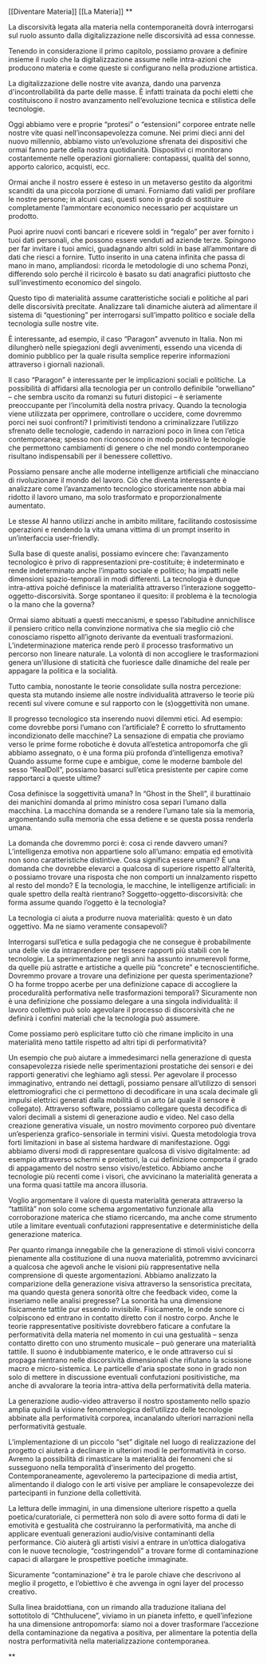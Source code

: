 [[Diventare Materia]] [[La Materia]]
**

La discorsività legata alla materia nella contemporaneità dovrà interrogarsi sul ruolo assunto dalla digitalizzazione nelle discorsività ad essa connesse.

Tenendo in considerazione il primo capitolo, possiamo provare a definire insieme il ruolo che la digitalizzazione assume nelle intra-azioni che producono materia e come queste si configurano nella produzione artistica.

La digitalizzazione delle nostre vite avanza, dando una parvenza d'incontrollabilità da parte delle masse. È infatti trainata da pochi eletti che costituiscono il nostro avanzamento nell’evoluzione tecnica e stilistica delle tecnologie.

Oggi abbiamo vere e proprie “protesi” o “estensioni” corporee entrate nelle nostre vite quasi nell’inconsapevolezza comune. Nei primi dieci anni del nuovo millennio, abbiamo visto un’evoluzione sfrenata dei dispositivi che ormai fanno parte della nostra quotidianità. Dispositivi ci monitorano costantemente nelle operazioni giornaliere: contapassi, qualità del sonno, apporto calorico, acquisti, ecc.

Ormai anche il nostro essere è esteso in un metaverso gestito da algoritmi scanditi da una piccola porzione di umani. Forniamo dati validi per profilare le nostre persone; in alcuni casi, questi sono in grado di sostituire completamente l’ammontare economico necessario per acquistare un prodotto.

Puoi aprire nuovi conti bancari e ricevere soldi in “regalo” per aver fornito i tuoi dati personali, che possono essere venduti ad aziende terze. Spingono per far invitare i tuoi amici, guadagnando altri soldi in base all’ammontare di dati che riesci a fornire. Tutto inserito in una catena infinita che passa di mano in mano, ampliandosi: ricorda le metodologie di uno schema Ponzi, differendo solo perché il ricircolo è basato su dati anagrafici piuttosto che sull’investimento economico del singolo.

Questo tipo di materialità assume caratteristiche sociali e politiche al pari delle discorsività precitate. Analizzare tali dinamiche aiuterà ad alimentare il sistema di “questioning” per interrogarsi sull’impatto politico e sociale della tecnologia sulle nostre vite.

È interessante, ad esempio, il caso “Paragon” avvenuto in Italia. Non mi dilungherò nelle spiegazioni degli avvenimenti, essendo una vicenda di dominio pubblico per la quale risulta semplice reperire informazioni attraverso i giornali nazionali.

Il caso “Paragon” è interessante per le implicazioni sociali e politiche. La possibilità di affidarsi alla tecnologia per un controllo definibile “orwelliano” – che sembra uscito da romanzi su futuri distopici – è seriamente preoccupante per l’incolumità della nostra privacy. Quando la tecnologia viene utilizzata per opprimere, controllare o uccidere, come dovremmo porci nei suoi confronti? I primitivisti tendono a criminalizzare l’utilizzo sfrenato delle tecnologie, cadendo in narrazioni poco in linea con l’etica contemporanea; spesso non riconoscono in modo positivo le tecnologie che permettono cambiamenti di genere o che nel mondo contemporaneo risultano indispensabili per il benessere collettivo.

Possiamo pensare anche alle moderne intelligenze artificiali che minacciano di rivoluzionare il mondo del lavoro. Ciò che diventa interessante è analizzare come l’avanzamento tecnologico storicamente non abbia mai ridotto il lavoro umano, ma solo trasformato e proporzionalmente aumentato.

Le stesse AI hanno utilizzi anche in ambito militare, facilitando costosissime operazioni e rendendo la vita umana vittima di un prompt inserito in un’interfaccia user-friendly.

Sulla base di queste analisi, possiamo evincere che: l’avanzamento tecnologico è privo di rappresentazioni pre-costituite; è indeterminato e rende indeterminato anche l’impatto sociale e politico; ha impatti nelle dimensioni spazio-temporali in modi differenti. La tecnologia è dunque intra-attiva poiché definisce la materialità attraverso l’interazione soggetto-oggetto-discorsività. Sorge spontaneo il quesito: il problema è la tecnologia o la mano che la governa?

Ormai siamo abituati a questi meccanismi, e spesso l’abitudine annichilisce il pensiero critico nella convinzione normativa che sia meglio ciò che conosciamo rispetto all’ignoto derivante da eventuali trasformazioni. L’indeterminazione materica rende però il processo trasformativo un percorso non lineare naturale. La volontà di non accogliere le trasformazioni genera un’illusione di staticità che fuoriesce dalle dinamiche del reale per appagare la politica e la socialità.

Tutto cambia, nonostante le teorie consolidate sulla nostra percezione: questa sta mutando insieme alle nostre individualità attraverso le teorie più recenti sul vivere comune e sul rapporto con le (s)oggettività non umane.

Il progresso tecnologico sta inserendo nuovi dilemmi etici. Ad esempio: come dovrebbe porsi l’umano con l’artificiale? È corretto lo sfruttamento incondizionato delle macchine? La sensazione di empatia che proviamo verso le prime forme robotiche è dovuta all’estetica antropomorfa che gli abbiamo assegnato, o è una forma più profonda d’intelligenza emotiva? Quando assume forme cupe e ambigue, come le moderne bambole del sesso “RealDoll”, possiamo basarci sull’etica presistente per capire come rapportarci a queste ultime?

Cosa definisce la soggettività umana? In “Ghost in the Shell”, il burattinaio dei manichini domanda al primo ministro cosa separi l’umano dalla macchina. La macchina domanda se a rendere l’umano tale sia la memoria, argomentando sulla memoria che essa detiene e se questa possa renderla umana.

La domanda che dovremmo porci è: cosa ci rende davvero umani? L’intelligenza emotiva non appartiene solo all’umano: empatia ed emotività non sono caratteristiche distintive. Cosa significa essere umani? È una domanda che dovrebbe elevarci a qualcosa di superiore rispetto all’alterità, o possiamo trovare una risposta che non comporti un innalzamento rispetto al resto del mondo? E la tecnologia, le macchine, le intelligenze artificiali: in quale spettro della realtà rientrano? Soggetto-oggetto-discorsività: che forma assume quando l’oggetto è la tecnologia?

La tecnologia ci aiuta a produrre nuova materialità: questo è un dato oggettivo. Ma ne siamo veramente consapevoli?

Interrogarsi sull’etica e sulla pedagogia che ne consegue è probabilmente una delle vie da intraprendere per tessere rapporti più stabili con le tecnologie. La sperimentazione negli anni ha assunto innumerevoli forme, da quelle più astratte e artistiche a quelle più “concrete” e tecnoscientifiche. Dovremmo provare a trovare una definizione per questa sperimentazione? O ha forme troppo acerbe per una definizione capace di accogliere la proceduralità performativa nelle trasformazioni temporali? Sicuramente non è una definizione che possiamo delegare a una singola individualità: il lavoro collettivo può solo agevolare il processo di discorsività che ne definirà i confini materiali che la tecnologia può assumere.

Come possiamo però esplicitare tutto ciò che rimane implicito in una materialità meno tattile rispetto ad altri tipi di performatività?

Un esempio che può aiutare a immedesimarci nella generazione di questa consapevolezza risiede nelle sperimentazioni prostatiche dei sensori e dei rapporti generativi che leghiamo agli stessi. Per agevolare il processo immaginativo, entrando nei dettagli, possiamo pensare all’utilizzo di sensori elettromiografici che ci permettono di decodificare in una scala decimale gli impulsi elettrici generati dalla mobilità di un arto (al quale il sensore è collegato). Attraverso software, possiamo collegare questa decodifica di valori decimali a sistemi di generazione audio e video. Nel caso della creazione generativa visuale, un nostro movimento corporeo può diventare un’esperienza grafico-sensoriale in termini visivi. Questa metodologia trova forti limitazioni in base al sistema hardware di manifestazione. Oggi abbiamo diversi modi di rappresentare qualcosa di visivo digitalmente: ad esempio attraverso schermi e proiettori, la cui definizione comporta il grado di appagamento del nostro senso visivo/estetico. Abbiamo anche tecnologie più recenti come i visori, che avvicinano la materialità generata a una forma quasi tattile ma ancora illusoria.

Voglio argomentare il valore di questa materialità generata attraverso la “tattilità” non solo come schema argomentativo funzionale alla corroborazione materica che stiamo ricercando, ma anche come strumento utile a limitare eventuali confutazioni rappresentative e deterministiche della generazione materica.

Per quanto rimanga innegabile che la generazione di stimoli visivi concorra pienamente alla costituzione di una nuova materialità, potremmo avvicinarci a qualcosa che agevoli anche le visioni più rappresentative nella comprensione di queste argomentazioni. Abbiamo analizzato la comparizione della generazione visiva attraverso la sensoristica precitata, ma quando questa genera sonorità oltre che feedback video, come la inseriamo nelle analisi pregresse? La sonorità ha una dimensione fisicamente tattile pur essendo invisibile. Fisicamente, le onde sonore ci colpiscono ed entrano in contatto diretto con il nostro corpo. Anche le teorie rappresentative positiviste dovrebbero faticare a confutare la performatività della materia nel momento in cui una gestualità – senza contatto diretto con uno strumento musicale – può generare una materialità tattile. Il suono è indubbiamente materico, e le onde attraverso cui si propaga rientrano nelle discorsività dimensionali che rifiutano la scissione macro e micro-sistemica. Le particelle d'aria spostate sono in grado non solo di mettere in discussione eventuali confutazioni positivistiche, ma anche di avvalorare la teoria intra-attiva della performatività della materia.

La generazione audio-video attraverso il nostro spostamento nello spazio amplia quindi la visione fenomenologica dell’utilizzo delle tecnologie abbinate alla performatività corporea, incanalando ulteriori narrazioni nella performatività gestuale.

L’implementazione di un piccolo “set” digitale nel luogo di realizzazione del progetto ci aiuterà a declinare in ulteriori modi le performatività in corso. Avremo la possibilità di rimasticare la materialità dei fenomeni che si susseguono nella temporalità d'inserimento del progetto. Contemporaneamente, agevoleremo la partecipazione di media artist, alimentando il dialogo con le arti visive per ampliare le consapevolezze dei partecipanti in funzione della collettività.

La lettura delle immagini, in una dimensione ulteriore rispetto a quella poetica/curatoriale, ci permetterà non solo di avere sotto forma di dati le emotività e gestualità che costruiranno la performatività, ma anche di applicare eventuali generazioni audio/visive contaminanti della performance. Ciò aiuterà gli artisti visivi a entrare in un’ottica dialogativa con le nuove tecnologie, “costringendoli” a trovare forme di contaminazione capaci di allargare le prospettive poetiche immaginate.

Sicuramente “contaminazione” è tra le parole chiave che descrivono al meglio il progetto, e l’obiettivo è che avvenga in ogni layer del processo creativo.

Sulla linea braidottiana, con un rimando alla traduzione italiana del sottotitolo di “Chthulucene”, viviamo in un pianeta infetto, e quell’infezione ha una dimensione antropomorfa: siamo noi a dover trasformare l’accezione della contaminazione da negativa a positiva, per alimentare la potentia della nostra performatività nella materializzazione contemporanea.

**